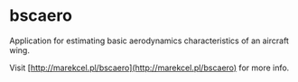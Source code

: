 # bscaero
Application for estimating basic aerodynamics characteristics of an aircraft wing.

Visit [http://marekcel.pl/bscaero](http://marekcel.pl/bscaero) for more info.
